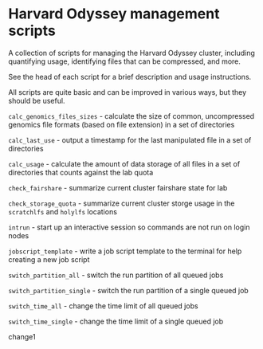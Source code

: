 # Harvard Odyssey management scripts

A collection of scripts for managing the Harvard Odyssey cluster, including quantifying usage, identifying files that can be compressed, and more.

See the head of each script for a brief description and usage instructions.

All scripts are quite basic and can be improved in various ways, but they should be useful.

`calc_genomics_files_sizes` - calculate the size of common, uncompressed genomics file formats (based on file extension) in a set of directories

`calc_last_use` - output a timestamp for the last manipulated file in a set of directories

`calc_usage` - calculate the amount of data storage of all files in a set of directories that counts against the lab quota

`check_fairshare` - summarize current cluster fairshare state for lab

`check_storage_quota` - summarize current cluster storge usage in the `scratchlfs` and `holylfs` locations

`intrun` - start up an interactive session so commands are not run on login nodes

`jobscript_template` - write a job script template to the terminal for help creating a new job script

`switch_partition_all` - switch the run partition of all queued jobs

`switch_partition_single` - switch the run partition of a single queued job

`switch_time_all` - change the time limit of all queued jobs

`switch_time_single` - change the time limit of a single queued job

change1
